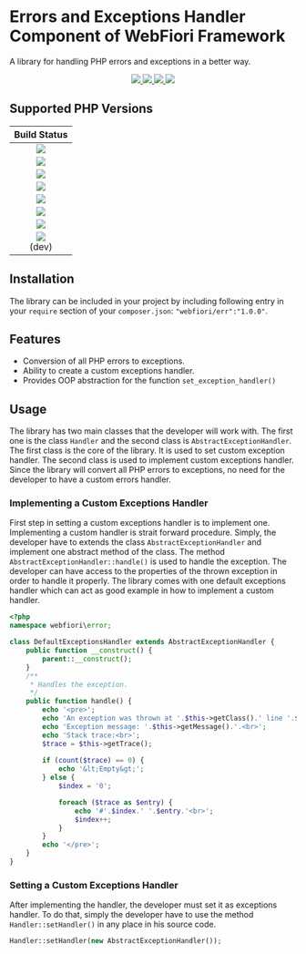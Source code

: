 # Errors and Exceptions Handler Component of WebFiori Framework

A library for handling PHP errors and exceptions in a better way.

<p align="center">
  <a target="_blank" href="https://github.com/WebFiori/err/actions/workflows/php81.yml">
    <img src="https://github.com/WebFiori/err/workflows/Build%20PHP%208.1/badge.svg?branch=main">
  </a>
  <a href="https://codecov.io/gh/WebFiori/err">
    <img src="https://codecov.io/gh/WebFiori/err/branch/main/graph/badge.svg" />
  </a>
  <a href="https://sonarcloud.io/dashboard?id=WebFiori_err">
      <img src="https://sonarcloud.io/api/project_badges/measure?project=WebFiori_err&metric=alert_status" />
  </a>
  <a href="https://packagist.org/packages/webfiori/err">
    <img src="https://img.shields.io/packagist/dt/webfiori/err?color=light-green">
  </a>
</p>

## Supported PHP Versions
| Build Status |
|:-----------:|
|<a target="_blank" href="https://github.com/WebFiori/err/actions/workflows/php70.yml"><img src="https://github.com/WebFiori/err/workflows/Build%20PHP%207.0/badge.svg?branch=main"></a>|
|<a target="_blank" href="https://github.com/WebFiori/err/actions/workflows/php71.yml"><img src="https://github.com/WebFiori/err/workflows/Build%20PHP%207.1/badge.svg?branch=main"></a>|
|<a target="_blank" href="https://github.com/WebFiori/err/actions/workflows/php72.yml"><img src="https://github.com/WebFiori/err/workflows/Build%20PHP%207.2/badge.svg?branch=main"></a>|
|<a target="_blank" href="https://github.com/WebFiori/err/actions/workflows/php73.yml"><img src="https://github.com/WebFiori/err/workflows/Build%20PHP%207.3/badge.svg?branch=main"></a>|
|<a target="_blank" href="https://github.com/WebFiori/err/actions/workflows/php74.yml"><img src="https://github.com/WebFiori/err/workflows/Build%20PHP%207.4/badge.svg?branch=main"></a>|
|<a target="_blank" href="https://github.com/WebFiori/err/actions/workflows/php80.yml"><img src="https://github.com/WebFiori/err/workflows/Build%20PHP%208.0/badge.svg?branch=main"></a>|
|<a target="_blank" href="https://github.com/WebFiori/err/actions/workflows/php81.yml"><img src="https://github.com/WebFiori/err/workflows/Build%20PHP%208.1/badge.svg?branch=main"></a>|
|<a target="_blank" href="https://github.com/WebFiori/err/actions/workflows/php82.yml"><img src="https://github.com/WebFiori/err/workflows/Build%20PHP%208.2/badge.svg?branch=main"></a><br>(dev)|

## Installation
The library can be included in your project by including following entry in your `require` section of your `composer.json`: `"webfiori/err":"1.0.0"`.

## Features
* Conversion of all PHP errors to exceptions.
* Ability to create a custom exceptions handler.
* Provides OOP abstraction for the function `set_exception_handler()`

## Usage

The library has two main classes that the developer will work with. The first one is the class `Handler` and the second class is `AbstractExceptionHandler`. The first class is the core of the library. It is used to set custom exception handler. The second class is used to implement custom exceptions handler. Since the library will convert all PHP errors to exceptions, no need for the developer to have a custom errors handler.

### Implementing a Custom Exceptions Handler

First step in setting a custom exceptions handler is to implement one. Implementing a custom handler is strait forward procedure. Simply, the developer have to extends the class `AbstractExceptionHandler` and implement one abstract method of the class. The method `AbstractExceptionHandler::handle()` is used to handle the exception. The developer can have access to the properties of the thrown exception in order to handle it properly. The library comes with one default exceptions handler which can act as good example in how to implement a custom handler.

``` php
<?php
namespace webfiori\error;

class DefaultExceptionsHandler extends AbstractExceptionHandler {
    public function __construct() {
        parent::__construct();
    }
    /**
     * Handles the exception.
     */
    public function handle() {
        echo '<pre>';
        echo 'An exception was thrown at '.$this->getClass().' line '.$this->getLine().'.<br>';
        echo 'Exception message: '.$this->getMessage().'.<br>';
        echo 'Stack trace:<br>';
        $trace = $this->getTrace();
        
        if (count($trace) == 0) {
            echo '&lt;Empty&gt;';
        } else {
            $index = '0';

            foreach ($trace as $entry) {
                echo '#'.$index.' '.$entry.'<br>';
                $index++;
            }
        }
        echo '</pre>';
    }
}

```

### Setting a Custom Exceptions Handler

After implementing the handler, the developer must set it as exceptions handler. To do that, simply the developer have to use the method `Handler::setHandler()` in any place in his source code.

``` php
Handler::setHandler(new AbstractExceptionHandler());
```


